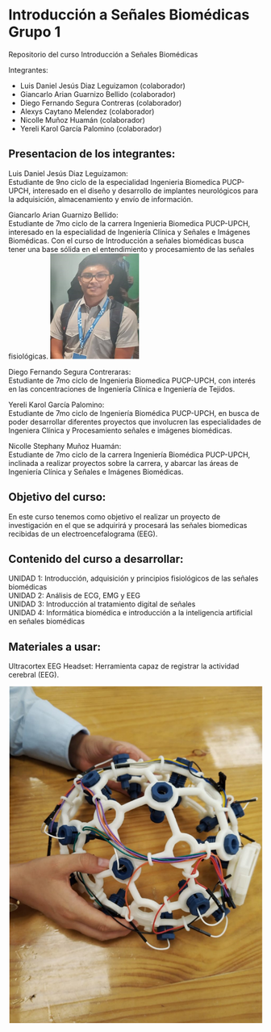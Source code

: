 # Introducción a Señales Biomédicas Grupo 1

Repositorio del curso Introducción a Señales Biomédicas

Integrantes:  <br />
- Luis Daniel Jesús Diaz Leguizamon (colaborador) <br />
- Giancarlo Arian Guarnizo Bellido (colaborador) <br />
- Diego Fernando Segura Contreras (colaborador) <br />
- Alexys Caytano Melendez (colaborador) <br />
- Nicolle Muñoz Huamán (colaborador) <br />
- Yereli Karol García Palomino (colaborador) <br />

## Presentacion de los integrantes:
Luis Daniel Jesús Diaz Leguizamon: <br />
Estudiante de 9no ciclo de la especialidad Ingenieria Biomedica PUCP-UPCH, interesado en el diseño y desarrollo de implantes neurológicos para la adquisición, almacenamiento y envío de información. 

Giancarlo Arian Guarnizo Bellido: <br />
Estudiante de 7mo ciclo de la carrera Ingenieria Biomedica PUCP-UPCH, interesado en la especialidad de Ingeniería Clínica y Señales e Imágenes Biomédicas. Con el curso de Introducción a señales biomédicas busca tener una base sólida en el entendimiento y procesamiento de las señales fisiológicas.
![Giancarlo](imges/mifoto1.PNG)

Diego Fernando Segura Contreraras: <br />
Estudiante de 7mo ciclo de Ingenieria Biomedica PUCP-UPCH, con interés en las concentraciones de Ingeniería Clínica e Ingeniería de Tejidos.

Yereli Karol García Palomino: <br />
Estudiante de 7mo ciclo de Ingeniería Biomédica PUCP-UPCH, en busca de poder desarrollar diferentes proyectos que involucren las especialidades de Ingeniera Clínica y Procesamiento señales e imágenes biomédicas.  

Nicolle Stephany Muñoz Huamán: <br />
Estudiante de 7mo ciclo de la carrera Ingeniería Biomédica PUCP-UPCH, inclinada a realizar proyectos sobre la carrera, y abarcar las áreas de Ingeniería Clínica y Señales e Imágenes Biomédicas. 

## Objetivo del curso:


En este curso tenemos como objetivo el realizar un proyecto de investigación en el que se adquirirá y procesará las señales biomedicas recibidas de un electroencefalograma (EEG).

## Contenido del curso a desarrollar:

UNIDAD 1: Introducción, adquisición y principios fisiológicos de las señales biomédicas <br />
UNIDAD 2: Análisis de ECG, EMG y EEG <br />
UNIDAD 3: Introducción al tratamiento digital de señales <br />
UNIDAD 4: Informática biomédica e introducción a la inteligencia artificial en señales biomédicas <br />

## Materiales a usar:

Ultracortex EEG Headset: Herramienta capaz de registrar la actividad cerebral (EEG). <br />

![Ultracortex](imges/Ultracortex.PNG)


